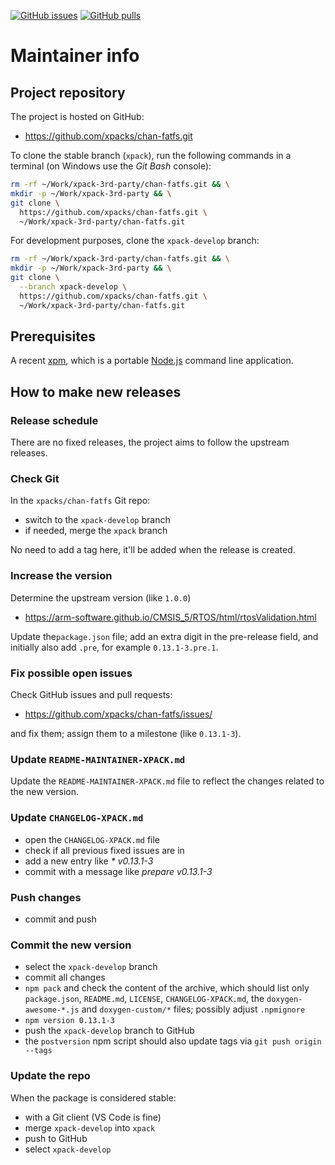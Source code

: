 [![GitHub issues](https://img.shields.io/github/issues/xpacks/chan-fatfs.svg)](https://github.com/xpacks/chan-fatfs/issues/)
[![GitHub pulls](https://img.shields.io/github/issues-pr/xpacks/chan-fatfs.svg)](https://github.com/xpacks/chan-fatfs/pulls)

# Maintainer info

## Project repository

The project is hosted on GitHub:

- <https://github.com/xpacks/chan-fatfs.git>

To clone the stable branch (`xpack`), run the following commands in a
terminal (on Windows use the _Git Bash_ console):

```sh
rm -rf ~/Work/xpack-3rd-party/chan-fatfs.git && \
mkdir -p ~/Work/xpack-3rd-party && \
git clone \
  https://github.com/xpacks/chan-fatfs.git \
  ~/Work/xpack-3rd-party/chan-fatfs.git
```

For development purposes, clone the `xpack-develop` branch:

```sh
rm -rf ~/Work/xpack-3rd-party/chan-fatfs.git && \
mkdir -p ~/Work/xpack-3rd-party && \
git clone \
  --branch xpack-develop \
  https://github.com/xpacks/chan-fatfs.git \
  ~/Work/xpack-3rd-party/chan-fatfs.git
```

## Prerequisites

A recent [xpm](https://xpack.github.io/xpm/), which is a portable
[Node.js](https://nodejs.org/) command line application.

## How to make new releases

### Release schedule

There are no fixed releases, the project aims to follow the upstream releases.

### Check Git

In the `xpacks/chan-fatfs` Git repo:

- switch to the `xpack-develop` branch
- if needed, merge the `xpack` branch

No need to add a tag here, it'll be added when the release is created.

### Increase the version

Determine the upstream version (like `1.0.0`)

- <https://arm-software.github.io/CMSIS_5/RTOS/html/rtosValidation.html>

Update the`package.json` file; add an extra digit in the
pre-release field, and initially also add `.pre`,
for example `0.13.1-3.pre.1`.

### Fix possible open issues

Check GitHub issues and pull requests:

- <https://github.com/xpacks/chan-fatfs/issues/>

and fix them; assign them to a milestone (like `0.13.1-3`).

### Update `README-MAINTAINER-XPACK.md`

Update the `README-MAINTAINER-XPACK.md` file to reflect the changes
related to the new version.

### Update `CHANGELOG-XPACK.md`

- open the `CHANGELOG-XPACK.md` file
- check if all previous fixed issues are in
- add a new entry like _* v0.13.1-3_
- commit with a message like _prepare v0.13.1-3_

### Push changes

- commit and push

### Commit the new version

- select the `xpack-develop` branch
- commit all changes
- `npm pack` and check the content of the archive, which should list
  only `package.json`, `README.md`, `LICENSE`, `CHANGELOG-XPACK.md`,
  the `doxygen-awesome-*.js` and `doxygen-custom/*` files;
  possibly adjust `.npmignore`
- `npm version 0.13.1-3`
- push the `xpack-develop` branch to GitHub
- the `postversion` npm script should also update tags via `git push origin --tags`

### Update the repo

When the package is considered stable:

- with a Git client (VS Code is fine)
- merge `xpack-develop` into `xpack`
- push to GitHub
- select `xpack-develop`

